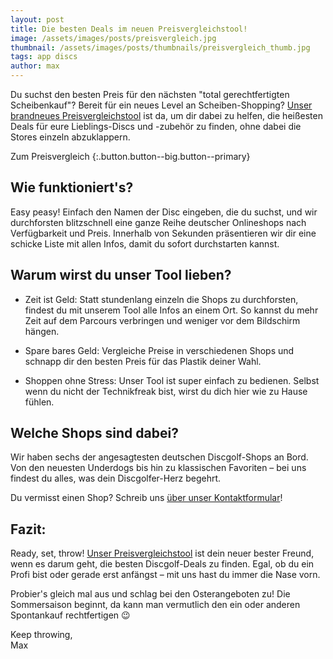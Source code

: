 ```yaml
---
layout: post
title: Die besten Deals im neuen Preisvergleichstool!
image: /assets/images/posts/preisvergleich.jpg
thumbnail: /assets/images/posts/thumbnails/preisvergleich_thumb.jpg
tags: app discs
author: max
---
```


Du suchst den besten Preis für den nächsten "total gerechtfertigten Scheibenkauf"? Bereit für ein neues Level an Scheiben-Shopping? [Unser brandneues Preisvergleichstool](/preisvergleich) ist da, um dir dabei zu helfen, die heißesten Deals für eure Lieblings-Discs und -zubehör zu finden, ohne dabei die Stores einzeln abzuklappern.

Zum Preisvergleich
{:.button.button--big.button--primary}

## Wie funktioniert's?

Easy peasy! Einfach den Namen der Disc eingeben, die du suchst, und wir durchforsten blitzschnell eine ganze Reihe deutscher Onlineshops nach Verfügbarkeit und Preis. Innerhalb von Sekunden präsentieren wir dir eine schicke Liste mit allen Infos, damit du sofort durchstarten kannst.

## Warum wirst du unser Tool lieben?

* Zeit ist Geld: Statt stundenlang einzeln die Shops zu durchforsten, findest du mit unserem Tool alle Infos an einem Ort. So kannst du mehr Zeit auf dem Parcours verbringen und weniger vor dem Bildschirm hängen.

* Spare bares Geld: Vergleiche Preise in verschiedenen Shops und schnapp dir den besten Preis für das Plastik deiner Wahl.

* Shoppen ohne Stress: Unser Tool ist super einfach zu bedienen. Selbst wenn du nicht der Technikfreak bist, wirst du dich hier wie zu Hause fühlen.

## Welche Shops sind dabei?

Wir haben sechs der angesagtesten deutschen Discgolf-Shops an Bord. Von den neuesten Underdogs bis hin zu klassischen Favoriten – bei uns findest du alles, was dein Discgolfer-Herz begehrt.

Du vermisst einen Shop? Schreib uns [über unser Kontaktformular](/contact)!

## Fazit:

Ready, set, throw! [Unser Preisvergleichstool](/preisvergleich) ist dein neuer bester Freund, wenn es darum geht, die besten Discgolf-Deals zu finden. Egal, ob du ein Profi bist oder gerade erst anfängst – mit uns hast du immer die Nase vorn.

Probier's gleich mal aus und schlag bei den Osterangeboten zu! Die Sommersaison beginnt, da kann man vermutlich den ein oder anderen Spontankauf rechtfertigen 😉

Keep throwing,<br>Max